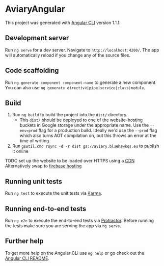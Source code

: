 # AviaryAngular

This project was generated with [Angular CLI](https://github.com/angular/angular-cli) version 1.1.1.

## Development server

Run `ng serve` for a dev server. Navigate to `http://localhost:4200/`. The app will automatically reload if you change any of the source files.

## Code scaffolding

Run `ng generate component component-name` to generate a new component. You can also use `ng generate directive|pipe|service|class|module`.

## Build
1. Run `ng build` to build the project into  the `dist/` directory.
   - This `dist/` should be deployed to one of the website-hosting buckets in Google storage under the appropriate name.
Use the `--env=prod` flag for a production build. Ideally we'd use the `--prod` flag which also turns AOT compilation
on, but this throws an error at the time of writing.
1. Run `gsutil.cmd rsync -d -r dist gs://aviary.bluehawkqs.eu` to publish it online

 TODO set up the website to be loaded over HTTPS using a [CDN](https://cloudplatform.googleblog.com/2015/09/push-google-cloud-origin-content-out-to-users.html)
Alternatively swap to [firebase hosting](https://firebase.google.com/docs/hosting/quickstart)   

## Running unit tests

Run `ng test` to execute the unit tests via [Karma](https://karma-runner.github.io).

## Running end-to-end tests

Run `ng e2e` to execute the end-to-end tests via [Protractor](http://www.protractortest.org/).
Before running the tests make sure you are serving the app via `ng serve`.

## Further help

To get more help on the Angular CLI use `ng help` or go check out the [Angular CLI README](https://github.com/angular/angular-cli/blob/master/README.md).
